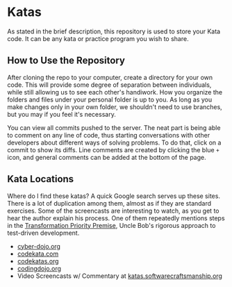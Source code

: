 # Katas

As stated in the brief description, this repository is used to store your Kata code. It can be any kata or practice program you wish to share.

## How to Use the Repository

After cloning the repo to your computer, create a directory for your own code. This will provide some degree of separation between individuals, while still allowing us to see each other's handiwork. How you organize the folders and files under your personal folder is up to you. As long as you make changes only in your own folder, we shouldn't need to use branches, but you may if you feel it's necessary.

You can view all commits pushed to the server. The neat part is being able to comment on any line of code, thus starting conversations with other developers about different ways of solving problems. To do that, click on a commit to show its diffs. Line comments are created by clicking the blue `+` icon, and general comments can be added at the bottom of the page.

## Kata Locations

Where do I find these katas? A quick Google search serves up these sites. There is a lot of duplication among them, almost as if they are standard exercises. Some of the screencasts are interesting to watch, as you get to hear the author explain his process. One of them repeatedly mentions steps in the [Transformation Priority Premise](https://www.wikiwand.com/en/Transformation_Priority_Premise), Uncle Bob's rigorous approach to test-driven development.

- [cyber-dojo.org](http://cyber-dojo.org/)
- [codekata.com](http://codekata.com/)
- [codekatas.org](http://www.codekatas.org/)
- [codingdojo.org](http://codingdojo.org/cgi-bin/index.pl?KataCatalogue)
- Video Screencasts w/ Commentary at [katas.softwarecraftsmanship.org](http://katas.softwarecraftsmanship.org/)
